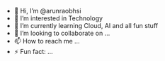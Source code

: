 - 👋 Hi, I’m @arunraobhsi
- 👀 I’m interested in Technology
- 🌱 I’m currently learning Cloud, AI and all fun stuff
- 💞️ I’m looking to collaborate on ...
- 📫 How to reach me ...
- ⚡ Fun fact: ...

<!---
arunraobhsi/arunraobhsi is a ✨ special ✨ repository because its `README.md` (this file) appears on your GitHub profile.
You can click the Preview link to take a look at your changes.
--->
